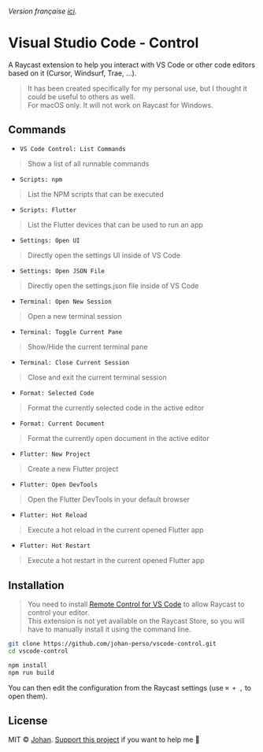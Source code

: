 ###### Version française [ici](https://github.com/johan-perso/vscode-control/blob/main/README.fr.md).

# Visual Studio Code - Control

A Raycast extension to help you interact with VS Code or other code editors based on it (Cursor, Windsurf, Trae, ...).

> It has been created specifically for my personal use, but I thought it could be useful to others as well.  
> For macOS only. It will not work on Raycast for Windows.


## Commands

- `VS Code Control: List Commands`
> Show a list of all runnable commands

- `Scripts: npm`
> List the NPM scripts that can be executed

- `Scripts: Flutter`
> List the Flutter devices that can be used to run an app

- `Settings: Open UI`
> Directly open the settings UI inside of VS Code

- `Settings: Open JSON File`
> Directly open the settings.json file inside of VS Code

- `Terminal: Open New Session`
> Open a new terminal session

- `Terminal: Toggle Current Pane`
> Show/Hide the current terminal pane

- `Terminal: Close Current Session`
> Close and exit the current terminal session

- `Format: Selected Code`
> Format the currently selected code in the active editor

- `Format: Current Document`
> Format the currently open document in the active editor

- `Flutter: New Project`
> Create a new Flutter project

- `Flutter: Open DevTools`
> Open the Flutter DevTools in your default browser

- `Flutter: Hot Reload`
> Execute a hot reload in the current opened Flutter app

- `Flutter: Hot Restart`
> Execute a hot restart in the current opened Flutter app

## Installation

> You need to install [Remote Control for VS Code](https://marketplace.visualstudio.com/items?itemName=eliostruyf.vscode-remote-control) to allow Raycast to control your editor.  
> This extension is not yet available on the Raycast Store, so you will have to manually install it using the command line.

```bash
git clone https://github.com/johan-perso/vscode-control.git
cd vscode-control

npm install
npm run build
```

You can then edit the configuration from the Raycast settings (use `⌘ + ,` to open them).

## License

MIT © [Johan](https://johanstick.fr/). [Support this project](https://johanstick.fr/#donate) if you want to help me 💙
